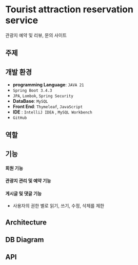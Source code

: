 # Tourist attraction reservation service
관광지 예약 및 리뷰, 문의 사이트


## 주제


## 개발 환경

 - **programming Language**: `JAVA 21`
 - `Spring Boot 3.4.3`
 - `JPA`, `Lombok`, `Spring Security`
 - **DataBase**: `MySQL`
 - **Front End**: `Thymeleaf`, `JavaScript`
 - **IDE** : `IntelliJ IDEA` , `MySQL Workbench`
 - `GitHub`

   
## 역할


## 기능


#### 회원 기능

#### 관광지 관리 및 예약 기능

#### 게시글 및 댓글 기능

- 사용자의 권한 별로 읽기, 쓰기, 수정, 삭제를 제한


## Architecture 


## DB Diagram


## API

